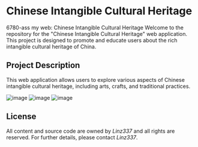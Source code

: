 # Chinese Intangible Cultural Heritage
6780-ass my web: Chinese Intangible Cultural Heritage
Welcome to the repository for the "Chinese Intangible Cultural Heritage" web application. This project is designed to promote and educate users about the rich intangible cultural heritage of China.

## Project Description
This web application allows users to explore various aspects of Chinese intangible cultural heritage, including arts, crafts, and traditional practices.

![image](https://github.com/user-attachments/assets/99ea307a-938a-4821-ba55-1a52c515a54a)
![image](https://github.com/user-attachments/assets/234c50a4-e711-4b4d-8c1e-f3362c7d70d8)
![image](https://github.com/user-attachments/assets/71d7c8bc-32f2-418d-a603-59ca67c072c2)



## License
All content and source code are owned by *Linz337* and all rights are reserved. For further details, please contact *Linz337*.
